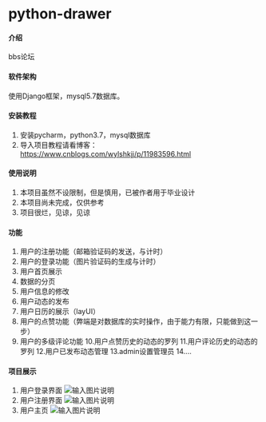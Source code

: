 # python-drawer

#### 介绍
bbs论坛

#### 软件架构
使用Django框架，mysql5.7数据库。


#### 安装教程

1.  安装pycharm，python3.7，mysql数据库
2.  导入项目教程请看博客：https://www.cnblogs.com/wylshkjj/p/11983596.html

#### 使用说明

1.  本项目虽然不设限制，但是慎用，已被作者用于毕业设计
2.  本项目尚未完成，仅供参考
3.  项目很烂，见谅，见谅

#### 功能
1. 用户的注册功能（邮箱验证码的发送，与计时）
2. 用户的登录功能（图片验证码的生成与计时）
3. 用户首页展示
4. 数据的分页
5. 用户信息的修改
6. 用户动态的发布
7. 用户日历的展示（layUI）
8. 用户的点赞功能（弊端是对数据库的实时操作，由于能力有限，只能做到这一步）
9. 用户的多级评论功能
10.用户点赞历史的动态的罗列
11.用户评论历史的动态的罗列
12.用户已发布动态管理
13.admin设置管理员
14....

#### 项目展示
1.  用户登录界面
![输入图片说明](https://images.gitee.com/uploads/images/2020/0302/195218_b4f2668d_2221473.jpeg "抽屉1.JPG")
2.  用户注册界面
![输入图片说明](https://images.gitee.com/uploads/images/2020/0302/195305_291cfc4c_2221473.jpeg "抽屉2.JPG")
3.  用户主页
![输入图片说明](https://images.gitee.com/uploads/images/2020/0302/195317_d4ebfb65_2221473.jpeg "抽屉3.JPG")
